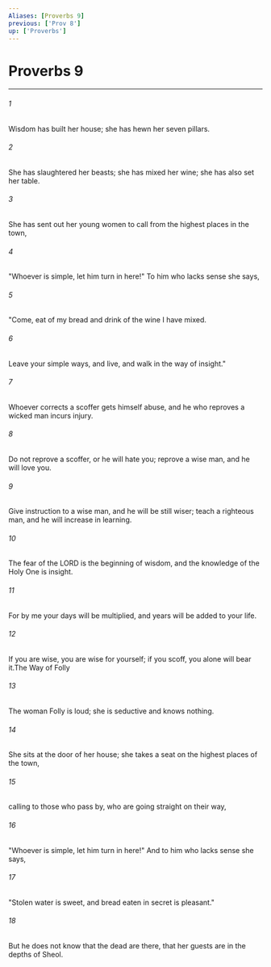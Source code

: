 ```yaml
---
Aliases: [Proverbs 9]
previous: ['Prov 8']
up: ['Proverbs']
---
```

# Proverbs 9

***

 

###### 1 
Wisdom has built her house; 
 she has hewn her seven pillars. 
 
 

###### 2 
She has slaughtered her beasts; she has mixed her wine; 
 she has also set her table. 
 
 

###### 3 
She has sent out her young women to call 
 from the highest places in the town, 
 
 

###### 4 
"Whoever is simple, let him turn in here!" 
 To him who lacks sense she says, 
 
 

###### 5 
"Come, eat of my bread 
 and drink of the wine I have mixed. 
 
 

###### 6 
Leave your simple ways, and live, 
 and walk in the way of insight."
 
 

###### 7 
Whoever corrects a scoffer gets himself abuse, 
 and he who reproves a wicked man incurs injury. 
 
 

###### 8 
Do not reprove a scoffer, or he will hate you; 
 reprove a wise man, and he will love you. 
 
 

###### 9 
Give instruction to a wise man, and he will be still wiser; 
 teach a righteous man, and he will increase in learning. 
 
 

###### 10 
The fear of the LORD is the beginning of wisdom, 
 and the knowledge of the Holy One is insight. 
 
 

###### 11 
For by me your days will be multiplied, 
 and years will be added to your life. 
 
 

###### 12 
If you are wise, you are wise for yourself; 
 if you scoff, you alone will bear it.The Way of Folly
 
 

###### 13 
The woman Folly is loud; 
 she is seductive and knows nothing. 
 
 

###### 14 
She sits at the door of her house; 
 she takes a seat on the highest places of the town, 
 
 

###### 15 
calling to those who pass by, 
 who are going straight on their way, 
 
 

###### 16 
"Whoever is simple, let him turn in here!" 
 And to him who lacks sense she says, 
 
 

###### 17 
"Stolen water is sweet, 
 and bread eaten in secret is pleasant." 
 
 

###### 18 
But he does not know that the dead are there, 
 that her guests are in the depths of Sheol.
 
